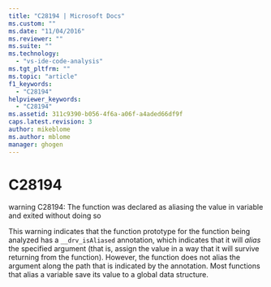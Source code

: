 ```yaml
---
title: "C28194 | Microsoft Docs"
ms.custom: ""
ms.date: "11/04/2016"
ms.reviewer: ""
ms.suite: ""
ms.technology: 
  - "vs-ide-code-analysis"
ms.tgt_pltfrm: ""
ms.topic: "article"
f1_keywords: 
  - "C28194"
helpviewer_keywords: 
  - "C28194"
ms.assetid: 311c9390-b056-4f6a-a06f-a4aded66df9f
caps.latest.revision: 3
author: mikeblome
ms.author: mblome
manager: ghogen
---
```

# C28194
warning C28194: The function was declared as aliasing the value in variable and exited without doing so  
  
 This warning indicates that the function prototype for the function being analyzed has a `__drv_isAliased` annotation, which indicates that it will *alias* the specified argument (that is, assign the value in a way that it will survive returning from the function). However, the function does not alias the argument along the path that is indicated by the annotation. Most functions that alias a variable save its value to a global data structure.